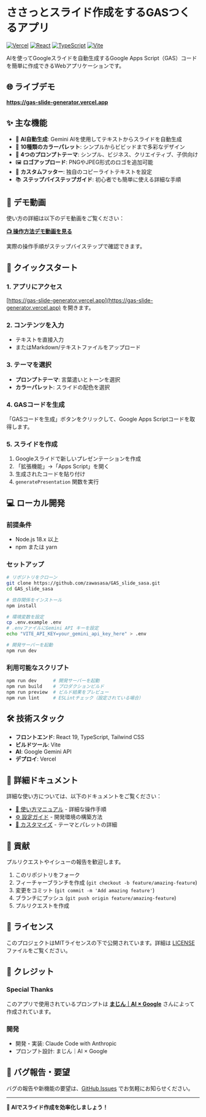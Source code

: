 # ささっとスライド作成をするGASつくるアプリ

[![Vercel](https://img.shields.io/badge/deployed%20on-Vercel-000000.svg)](https://gas-slide-generator.vercel.app)
[![React](https://img.shields.io/badge/React-19.x-61DAFB.svg)](https://reactjs.org/)
[![TypeScript](https://img.shields.io/badge/TypeScript-5.x-3178C6.svg)](https://www.typescriptlang.org/)
[![Vite](https://img.shields.io/badge/Vite-6.x-646CFF.svg)](https://vitejs.dev/)

AIを使ってGoogleスライドを自動生成するGoogle Apps Script（GAS）コードを簡単に作成できるWebアプリケーションです。

## 🌐 ライブデモ

**https://gas-slide-generator.vercel.app**

## ✨ 主な機能

- 🤖 **AI自動生成**: Gemini AIを使用してテキストからスライドを自動生成
- 🎨 **10種類のカラーパレット**: シンプルからビビッドまで多彩なデザイン
- 📝 **4つのプロンプトテーマ**: シンプル、ビジネス、クリエイティブ、子供向け
- 🖼️ **ロゴアップロード**: PNGやJPEG形式のロゴを追加可能
- 🎯 **カスタムフッター**: 独自のコピーライトテキストを設定
- 📚 **ステップバイステップガイド**: 初心者でも簡単に使える詳細な手順

## 🎥 デモ動画

使い方の詳細は以下のデモ動画をご覧ください：

**[📺 操作方法デモ動画を見る](https://www.canva.com/design/DAGwYpxyIVI/KaFbAUM9FeosRxTmXnjElw/watch?utm_content=DAGwYpxyIVI&utm_campaign=designshare&utm_medium=link2&utm_source=uniquelinks&utlId=hae8cf46e59)**

実際の操作手順がステップバイステップで確認できます。

## 🚀 クイックスタート

### 1. アプリにアクセス
[https://gas-slide-generator.vercel.app](https://gas-slide-generator.vercel.app) を開きます。

### 2. コンテンツを入力
- テキストを直接入力
- またはMarkdown/テキストファイルをアップロード

### 3. テーマを選択
- **プロンプトテーマ**: 言葉遣いとトーンを選択
- **カラーパレット**: スライドの配色を選択

### 4. GASコードを生成
「GASコードを生成」ボタンをクリックして、Google Apps Scriptコードを取得します。

### 5. スライドを作成
1. Googleスライドで新しいプレゼンテーションを作成
2. 「拡張機能」→「Apps Script」を開く
3. 生成されたコードを貼り付け
4. `generatePresentation` 関数を実行

## 💻 ローカル開発

### 前提条件
- Node.js 18.x 以上
- npm または yarn

### セットアップ

```bash
# リポジトリをクローン
git clone https://github.com/zawasasa/GAS_slide_sasa.git
cd GAS_slide_sasa

# 依存関係をインストール
npm install

# 環境変数を設定
cp .env.example .env
# .envファイルにGemini API キーを設定
echo "VITE_API_KEY=your_gemini_api_key_here" > .env

# 開発サーバーを起動
npm run dev
```

### 利用可能なスクリプト

```bash
npm run dev      # 開発サーバーを起動
npm run build    # プロダクションビルド
npm run preview  # ビルド結果をプレビュー
npm run lint     # ESLintチェック（設定されている場合）
```

## 🛠️ 技術スタック

- **フロントエンド**: React 19, TypeScript, Tailwind CSS
- **ビルドツール**: Vite
- **AI**: Google Gemini API
- **デプロイ**: Vercel

## 📖 詳細ドキュメント

詳細な使い方については、以下のドキュメントをご覧ください：

- [📘 使い方マニュアル](docs/USER_MANUAL.md) - 詳細な操作手順
- [⚙️ 設定ガイド](docs/SETUP_GUIDE.md) - 開発環境の構築方法
- [🎨 カスタマイズ](docs/CUSTOMIZATION.md) - テーマとパレットの詳細

## 🤝 貢献

プルリクエストやイシューの報告を歓迎します。

1. このリポジトリをフォーク
2. フィーチャーブランチを作成 (`git checkout -b feature/amazing-feature`)
3. 変更をコミット (`git commit -m 'Add amazing feature'`)
4. ブランチにプッシュ (`git push origin feature/amazing-feature`)
5. プルリクエストを作成

## 📄 ライセンス

このプロジェクトはMITライセンスの下で公開されています。詳細は [LICENSE](LICENSE) ファイルをご覧ください。

## 🙏 クレジット

### Special Thanks
このアプリで使用されているプロンプトは **[まじん｜AI × Google](https://x.com/Majin_AppSheet)** さんによって作成されています。

### 開発
- 開発・実装: Claude Code with Anthropic
- プロンプト設計: まじん｜AI × Google

## 🐛 バグ報告・要望

バグの報告や新機能の要望は、[GitHub Issues](https://github.com/zawasasa/GAS_slide_sasa/issues) でお気軽にお知らせください。

---

**🎯 AIでスライド作成を効率化しましょう！**